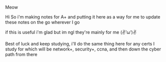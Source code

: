 Meow

Hi So i'm making notes for A+ and putting it here as a way for me to update these notes on the go wherever I go

if this is useful i'm glad but im ngl they're mainly for me (✌’ω’)✌

Best of luck and keep studying, i'll do the same thing here for any certs I study for
which will be network+, security+, ccna, and then down the cyber path from there

